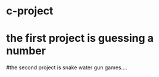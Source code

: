 # c-project
# the first project is guessing a number
#the second project is snake water gun games....
